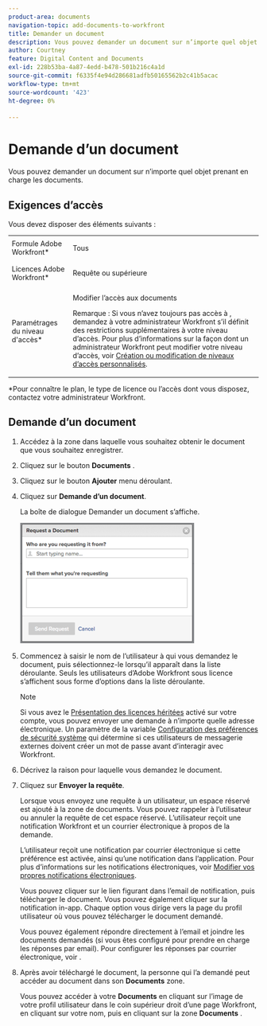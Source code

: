 ```yaml
---
product-area: documents
navigation-topic: add-documents-to-workfront
title: Demander un document
description: Vous pouvez demander un document sur n’importe quel objet prenant en charge les documents.
author: Courtney
feature: Digital Content and Documents
exl-id: 228b53ba-4a87-4edd-b478-501b216c4a1d
source-git-commit: f6335f4e94d286681adfb50165562b2c41b5acac
workflow-type: tm+mt
source-wordcount: '423'
ht-degree: 0%

---
```


# Demande d’un document

Vous pouvez demander un document sur n’importe quel objet prenant en charge les documents.

## Exigences d’accès

Vous devez disposer des éléments suivants :

<table style="table-layout:auto"> 
 <col> 
 <col> 
 <tbody> 
  <tr> 
   <td role="rowheader">Formule Adobe Workfront*</td> 
   <td> <p> Tous</p> </td> 
  </tr> 
  <tr> 
   <td role="rowheader">Licences Adobe Workfront*</td> 
   <td> <p>Requête ou supérieure</p> </td> 
  </tr> 
  <tr> 
   <td role="rowheader">Paramétrages du niveau d'accès*</td> 
   <td> <p>Modifier l’accès aux documents</p> <p>Remarque : Si vous n’avez toujours pas accès à , demandez à votre administrateur Workfront s’il définit des restrictions supplémentaires à votre niveau d’accès. Pour plus d’informations sur la façon dont un administrateur Workfront peut modifier votre niveau d’accès, voir <a href="../../administration-and-setup/add-users/configure-and-grant-access/create-modify-access-levels.md" class="MCXref xref">Création ou modification de niveaux d’accès personnalisés</a>.</p> </td> 
  </tr> 
 </tbody> 
</table>

&#42;Pour connaître le plan, le type de licence ou l’accès dont vous disposez, contactez votre administrateur Workfront.

## Demande d’un document

1. Accédez à la zone dans laquelle vous souhaitez obtenir le document que vous souhaitez enregistrer.
1. Cliquez sur le bouton **Documents** . 
1. Cliquez sur le bouton **Ajouter** menu déroulant.

1. Cliquez sur **Demande d’un document**.

   La boîte de dialogue Demander un document s’affiche.

   ![document_request.png](assets/document-request-350x242.png)

1. Commencez à saisir le nom de l’utilisateur à qui vous demandez le document, puis sélectionnez-le lorsqu’il apparaît dans la liste déroulante. Seuls les utilisateurs d’Adobe Workfront sous licence s’affichent sous forme d’options dans la liste déroulante.

   >[!NOTE]
   >
   >Si vous avez le [Présentation des licences héritées](../../administration-and-setup/add-users/access-levels-and-object-permissions/wf-licenses.md) activé sur votre compte, vous pouvez envoyer une demande à n’importe quelle adresse électronique. Un paramètre de la variable [Configuration des préférences de sécurité système](../../administration-and-setup/manage-workfront/security/configure-security-preferences.md) qui détermine si ces utilisateurs de messagerie externes doivent créer un mot de passe avant d’interagir avec Workfront. 

1. Décrivez la raison pour laquelle vous demandez le document.
1. Cliquez sur **Envoyer la requête**.

   Lorsque vous envoyez une requête à un utilisateur, un espace réservé est ajouté à la zone de documents. Vous pouvez rappeler à l’utilisateur ou annuler la requête de cet espace réservé. L’utilisateur reçoit une notification Workfront et un courrier électronique à propos de la demande.

   L’utilisateur reçoit une notification par courrier électronique si cette préférence est activée, ainsi qu’une notification dans l’application. Pour plus d’informations sur les notifications électroniques, voir [Modifier vos propres notifications électroniques](../../workfront-basics/using-notifications/activate-or-deactivate-your-own-event-notifications.md).

   Vous pouvez cliquer sur le lien figurant dans l’email de notification, puis télécharger le document. Vous pouvez également cliquer sur la notification in-app. Chaque option vous dirige vers la page du profil utilisateur où vous pouvez télécharger le document demandé.

   Vous pouvez également répondre directement à l’email et joindre les documents demandés (si vous êtes configuré pour prendre en charge les réponses par email). Pour configurer les réponses par courrier électronique, voir .

1. Après avoir téléchargé le document, la personne qui l’a demandé peut accéder au document dans son **Documents** zone.

   Vous pouvez accéder à votre **Documents** en cliquant sur l’image de votre profil utilisateur dans le coin supérieur droit d’une page Workfront, en cliquant sur votre nom, puis en cliquant sur la zone **Documents** .
